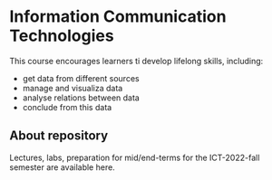# Information Communication Technologies
This course encourages learners ti develop lifelong skills, including:
+ get data from different sources
+ manage and visualiza data
+ analyse relations between data
+ conclude from this data

## About repository
Lectures, labs, preparation for mid/end-terms for the ICT-2022-fall semester are available here.
